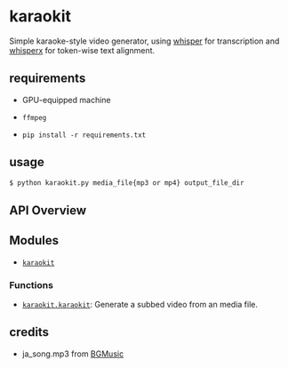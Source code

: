 # karaokit

Simple karaoke-style video generator, using [whisper](https://www.google.com/search?q=whisper+openai&oq=whisper+openai&aqs=chrome..69i57j0i512l3j69i60l3j69i65.6087j0j7&sourceid=chrome&ie=UTF-8) for transcription and [whisperx](https://github.com/m-bain/whisperX) for token-wise text alignment.

## requirements

- GPU-equipped machine
- `ffmpeg`

- `pip install -r requirements.txt`

<!-- markdownlint-disable -->

## usage

```bash
$ python karaokit.py media_file{mp3 or mp4} output_file_dir
```


## API Overview

## Modules

- [`karaokit`](docs/api-docs/karaokit.md#module-karaokit)

### Functions

- [`karaokit.karaokit`](docs/api-docs/karaokit.md#function-karaokit): Generate a subbed video from an media file.


## credits

- ja_song.mp3 from
[BGMusic](https://bgmusic.jp/freevocaloid/vocaloid2/)
